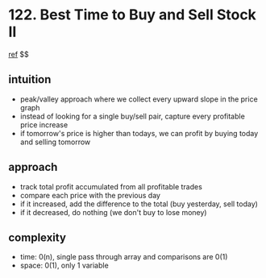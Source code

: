 # 122. Best Time to Buy and Sell Stock II

[ref](https://leetcode.com/problems/best-time-to-buy-and-sell-stock-ii/)
$$
## intuition

- peak/valley approach where we collect every upward slope in the price graph
- instead of looking for a single buy/sell pair, capture every profitable price increase
- if tomorrow's price is higher than todays, we can profit by buying today and selling tomorrow

## approach

- track total profit accumulated from all profitable trades
- compare each price with the previous day
- if it increased, add the difference to the total (buy yesterday, sell today)
- if it decreased, do nothing (we don't buy to lose money)

## complexity

- time: 0(n), single pass through array and comparisons are 0(1)
- space: 0(1), only 1 variable

